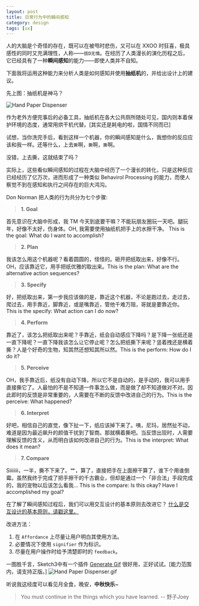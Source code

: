 ```yaml
---
layout: post
title: 日常行为中的瞬间感知
category: design
tags: [ux]
---
```


人的大脑是个奇怪的存在，既可以在被甩时悲伤，又可以在 XXOO 时狂喜，极具感性的同时又充满理性，人称——`拔D无情`。在经历了人类漫长的演化历程之后，它已经具有了一种**瞬间感知**的能力——即使人类并不自知。

下面我将运用这种能力来分析人类是如何感知并使用**抽纸机**的，并给出设计上的建议。

先上图：抽纸机是神马？

![Hand Paper Dispenser](http://7xoj81.com1.z0.glb.clouddn.com/2015-09-26-1.jpg)

作为老外方便完事后的必备工具，抽纸机在各大公共厕所随处可见，国内则本着保护环境的态度，通常用烘干机代替。[其实还是耗电的啦，国情不同而已]

试想，当你洗完手后，看到这样一个机器，你的瞬间感知是什么，我想你的反应应该和我一样。还等什么，上去`撕`啊，`撕`啊，`撕`啊。

没错，上去撕，这就结束了吗？

实际上，这些看似瞬间感知的过程在大脑中经历了一个漫长的转化，只是这种反应已经经历了亿万次，进而形成了一种类似 Behavirol Processing 的能力，而使人察觉不到在感知和执行之间存在的巨大鸿沟。

Don Norman 把人类的行为共分为七个步骤:

> **1. Goal**

首先意识在大脑中形成，我 TM 今天到底要干嘛？不能玩朋友圈玩一天吧。腿玩年，好像不太好，伤身体。OH, 我需要使用抽纸机把手上的水擦干净。 This is the goal: What do I want to accomplish?

> **2. Plan**

我该怎么用这个机器呢？看着圆圆的，怪怪的。砸开把纸取出来，好像不行。OH，应该靠近它，用手把纸优雅的取出来。This is the plan: What are the alternative action sequences?

> **3. Specify**

好，把纸取出来，第一步我应该做的是，靠近这个机器，不论是跑过去，走过去，爬过去，用手靠近，脚靠近，或是嘴靠近，管他千难万阻，哥就是要靠近你。This is the specify: What action can I do now?

> **4. Perform**

靠近了，该怎么把纸取出来呢？手靠近，纸会自动感应下降吗？是下降一张纸还是一直下降呢？一直下降我该怎么让它停止呢？怎么把纸撕下来呢？竖着拽还是横着撕？人是个好奇的生物，知其然还想知其所以然。This is the perform: How do I do it?

> **5. Perceive**

OH，我手靠近后，纸没有自动下降，所以它不是自动的，是手动的，我可以用手直接撕它了。人最怕的不是不知道一件事怎么做，而是做了却不知道做对不对。因此即时的反馈是非常重要的，人需要在不断的反馈中改进自己的行为。This is the perceive: What happened?

> **6. Interpret**

好吧，相信自己的直觉，像下扯一下，纸应该掉下来了。咦，尼玛，居然扯不动，难道是因为最近飙升的颜值干扰到了智商。那就横着撕吧。当反馈出现时，人需要理解反馈的含义，从而明白该如何改进自己的行为。This is the interpret: What does it mean?

> **7. Compare**

Siiiiiii，一半，撕不下来了。艹，算了，直接把手在上面擦干算了，谁下个用谁倒霉。虽然我终于完成了把手擦干的千古霸业，但却是通过一个「非合法」手段完成的，我的宠物以后该怎么看我... This is the compare: Is this okay? Have I accomplished my goal?

在了解了瞬间感知过程后，我们可以用交互设计的基本原则去改进它？
[什么是交互设计的基本原则，请戳这里。](http://www.jianshu.com/p/1c391efe71c3)

改进方法：
1. 在 `Affordance` 上尽量让用户明白其使用方法。
2. 必要情况下使用 `signifier` 作为标识。
3. 尽量在用户操作时给予清楚即时的 `feedback`。

一图胜千言，Sketch3中有一个插件 [Generate Gif](https://github.com/nathco/Generate-GIF) 很好用，正好试试。[能力范围内，请支持正版。]
![Hand Paper Dispenser.gif](http://7xoj81.com1.z0.glb.clouddn.com/2015-09-26-2.gif)

听说我这经度可以看见月全食，晚安，**中秋快乐**~

> You must continue in the things which you have learned.
-- 野子Joey
